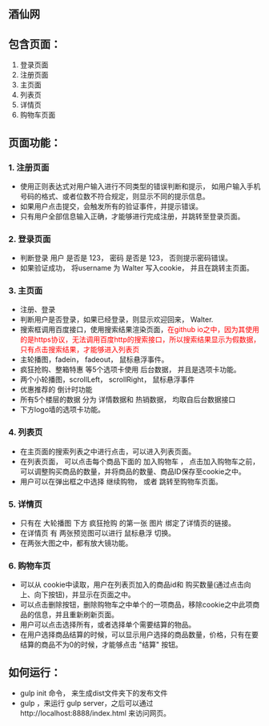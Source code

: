 ## 酒仙网

## 包含页面：
1. 登录页面
2. 注册页面
3. 主页面
4. 列表页
5. 详情页
6. 购物车页面

## 页面功能：

### 1. 注册页面
- 使用正则表达式对用户输入进行不同类型的错误判断和提示， 如用户输入手机号码的格式、或者位数不符合规定，则显示不同的提示信息。
- 如果用户点击提交，会触发所有的验证事件，并提示错误。
- 只有用户全部信息输入正确，才能够进行完成注册，并跳转至登录页面。

### 2. 登录页面
- 判断登录 用户 是否是 123， 密码 是否是 123， 否则提示密码错误。
- 如果验证成功， 将username 为 Walter 写入cookie， 并且在跳转主页面。

### 3. 主页面
- 注册、登录
- 判断用户是否登录，如果已经登录，则显示欢迎回来， Walter.
- 搜索框调用百度接口，使用搜索结果渲染页面，<font color="red">在github io之中，因为其使用的是https协议，无法调用百度http的搜索接口，所以搜索结果显示为假数据，<font weight="blod">只有点击搜索结果，才能够进入列表页</font></font>
- 主轮播图，fadein， fadeout， 鼠标悬浮事件。
- 疯狂抢购、整箱特惠 等5个选项卡使用 后台数据， 并且是选项卡功能。
- 两个小轮播图，scrollLeft， scrollRight， 鼠标悬浮事件
- 优惠推荐的 倒计时功能
- 所有5个楼层的数据 分为 详情数据和 热销数据， 均取自后台数据接口
- 下方logo墙的选项卡功能。

### 4. 列表页
- 在主页面的搜索列表之中进行点击，可以进入列表页面。
- 在列表页面， 可以点击每个商品下面的 加入购物车 ， 点击加入购物车之前，可以调整购买商品的数量，并将商品的数量、商品ID保存至cookie之中。
- 用户可以在弹出框之中选择 继续购物， 或者 跳转至购物车页面。

### 5. 详情页
- 只有在 大轮播图 下方 疯狂抢购 的第一张 图片 绑定了详情页的链接。
- 在详情页 有 两张预览图可以进行 鼠标悬浮 切换。
- 在两张大图之中，都有放大镜功能。

### 6. 购物车页
- 可以从 cookie中读取，用户在列表页加入的商品id和 购买数量(通过点击向上、向下按钮)，并显示在页面之中。
- 可以点击删除按钮，删除购物车之中单个的一项商品，移除cookie之中此项商品的信息，并且重新刷新页面。
- 用户可以点击选择所有，或者选择单个需要结算的物品。
- 在用户选择商品结算的时候，可以显示用户选择的商品数量，价格，只有在要结算的商品不为0的时候，才能够点击 "结算" 按钮。


## 如何运行：
- gulp init 命令， 来生成dist文件夹下的发布文件
- gulp ，来运行 gulp server，之后可以通过 http://localhost:8888/index.html 来访问网页。